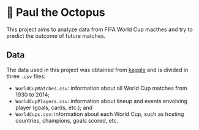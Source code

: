 # :octopus: Paul the Octopus

This project aims to analyze data from FIFA World Cup macthes and try to predict the outcome of future matches.

## Data

The data used in this project was obtained from [kaggle](https://www.kaggle.com/abecklas/fifa-world-cup) and is divided in three `.csv` files:

* `WorldCupMatches.csv`: information about all World Cup matches from 1930 to 2014;
* `WorldCupPlayers.csv`: information about lineup and events envolving player (goals, cards, etc.); and
* `WorldCups.csv`: information about each World Cup, such as hosting countries, champions, goals scored, etc.

